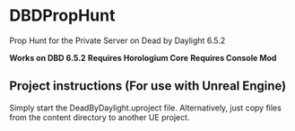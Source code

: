 # DBDPropHunt
Prop Hunt for the Private Server on Dead by Daylight 6.5.2

**Works on DBD 6.5.2**
**Requires Horologium Core**
**Requires Console Mod**

## Project instructions (For use with Unreal Engine)

Simply start the DeadByDaylight.uproject file. Alternatively, just copy files from the content directory to another UE project. 
